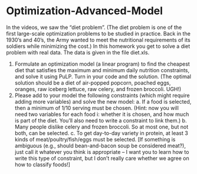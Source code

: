 # Optimization-Advanced-Model
In the videos, we saw the “diet problem”. (The diet problem is one of the first large-scale optimization problems to be studied in practice. Back in the 1930’s and 40’s, the Army wanted to meet the nutritional requirements of its soldiers while minimizing the cost.) In this homework you get to solve a diet problem with real data. The data is given in the file diet.xls.
1. Formulate an optimization model (a linear program) to find the cheapest diet that satisfies the maximum and minimum daily nutrition constraints, and solve it using PuLP. Turn in your code and the solution. (The optimal solution should be a diet of air-popped popcorn, poached eggs, oranges, raw iceberg lettuce, raw celery, and frozen broccoli. UGH!)
2. Please add to your model the following constraints (which might require adding more variables) and solve the new model:
a. If a food is selected, then a minimum of 1/10 serving must be chosen. (Hint: now you will
need two variables for each food i: whether it is chosen, and how much is part of the diet.
You’ll also need to write a constraint to link them.)
b. Many people dislike celery and frozen broccoli. So at most one, but not both, can be
selected.
c. To get day-to-day variety in protein, at least 3 kinds of meat/poultry/fish/eggs must be
selected. [If something is ambiguous (e.g., should bean-and-bacon soup be considered meat?), just call it whatever you think is appropriate – I want you to learn how to write this type of constraint, but I don’t really care whether we agree on how to classify foods!]
